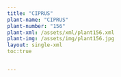 ```yaml
---
title: "CIPRUS"
plant-name: "CIPRUS"
plant-number: "156"
plant-xml: /assets/xml/plant156.xml
plant-img: /assets/img/plant156.jpg
layout: single-xml
toc:true


---
```

